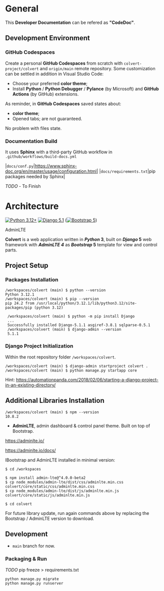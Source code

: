 # General

This **Developer Documentation** can be refered as **"CodeDoc"**.

## Development Environment

### GitHub Codespaces

Create a personal **GitHub Codespaces** from scratch with ```colvert-project/colvert``` and ```origin/main``` remote repository. Some customization can be settled in addition in Visual Studio Code:
* Choose your preferred **color theme**;
* Install **Python** / **Python Debugger** / **Pylance** (by Microsoft) and **GitHub Actions** (by GitHub) extensions.

As reminder, in **GitHub Codespaces** saved states about:
* **color theme**;
* Opened tabs;
are not guaranteed.

No problem with files state.

### Documentation Build

It uses **Sphinx** with a third-party GitHub workflow in `.github/workflows/build-docs.yml`

|`docs/conf.py`|https://www.sphinx-doc.org/en/master/usage/configuration.html|
|`docs/requirements.txt`|pip packages needed by Sphinx|

_TODO_ - To Finish

# Architecture

[![Python 3.12+](https://img.shields.io/badge/Python-3.12+-blue?logo=python&logoColor=white&labelColor=3776ab&color=ffd43b)](https://www.python.org)
[![Django 5.1](https://img.shields.io/badge/Django-5.1-white?logo=django&logoColor=white&labelColor=092e20)](https://www.djangoproject.com)
([![Bootstrap 5](https://img.shields.io/badge/Bootstrap-5.3-white?logo=bootstrap&logoColor=white&labelColor=7952b3)](getbootstrap.com))

AdminLTE

**Colvert** is a web application written in **_Python_ 3**, built on **_Django_ 5** web framework with **_AdminLTE 4_** as **_Bootstrap_ 5** template for view and control parts.



## Project Setup

### Packages Installation

```shell
/workspaces/colvert (main) $ python --version
Python 3.12.1
/workspaces/colvert (main) $ pip --version
pip 24.2 from /usr/local/python/3.12.1/lib/python3.12/site-packages/pip (python 3.12)
```

```shell
 /workspaces/colvert (main) $ python -m pip install Django
 ...
 Successfully installed Django-5.1.1 asgiref-3.8.1 sqlparse-0.5.1
 /workspaces/colvert (main) $ django-admin --version
 5.1.1
```

### Django Project Initialization

Within the root repository folder ```/workspaces/colvert```.

```shell
/workspaces/colvert (main) $ django-admin startproject colvert .
/workspaces/colvert (main) $ python manage.py startapp core
```
Hint: <https://automationpanda.com/2018/02/06/starting-a-django-project-in-an-existing-directory/>

## Additional Libraries Installation

```shell
/workspaces/colvert (main) $ npm --version
10.8.2
```

* **AdminLTE**, admin dashboard & control panel theme. Built on top of Bootstrap.

<https://adminlte.io/>

<https://adminlte.io/docs/>

IBootstrap and AdminLTE installed in minimal version:
```shell
$ cd /workspaces

$ npm install admin-lte@^4.0.0-beta2
$ cp node_modules/admin-lte/dist/css/adminlte.min.css colvert/core/static/css/adminlte.min.css
$ cp node_modules/admin-lte/dist/js/adminlte.min.js colvert/core/static/js/adminlte.min.js

$ cd colvert
```
For future library update, run again commands above by replacing the Bootstrap / AdminLTE version to download.

## Development

* `main` branch for now.

### Packaging & Run

_TODO_ pip freeze > requirements.txt

```shell
python manage.py migrate
python manage.py runserver
```
